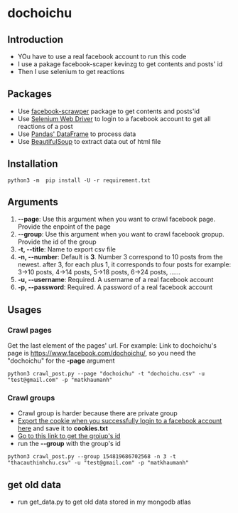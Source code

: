 # dochoichu

## Introduction
- YOu have to use a real facebook account to run this code
- I use a pakage facebook-scaper kevinzg to get contents and posts' id
- Then I use selenium to get reactions 

## Packages
- Use [facebook-scrawper](https://github.com/kevinzg/facebook-scraper) package to get contents and posts'id
- Use [Selenium Web Driver](https://pythonspot.com/selenium-webdriver/) to login to a facebook account to get all reactions of a post
- Use [Pandas' DataFrame](https://pandas.pydata.org/pandas-docs/stable/reference/api/pandas.DataFrame.html) to process data
- Use [BeautifulSoup](https://beautiful-soup-4.readthedocs.io/en/latest/) to extract data out of html file

## Installation
```
python3 -m  pip install -U -r requirement.txt
```

## Arguments
1. **--page**: Use this argument when you want to crawl facebook page. Provide the enpoint of the page
2. **--group**: Use this argument when you want to crawl facebook gropup. Provide the id of the group
3. **-t, --title**: Name to export csv file
4. **-n, --number**: Default is **3**. Number 3 correspond to 10 posts from the newest. after 3, for each plus 1, it corresponds to four posts
    for example: 3->10 posts, 4->14 posts, 5->18 posts, 6->24 posts, ......
4. **-u, --username**: Required. A username of a real facebook account
5. **-p, --password**: Required. A password of a real facebook account

## Usages
### Crawl pages
Get the last element of the pages' url. 
For example: Link to dochoichu's page is https://www.facebook.com/dochoichu/, so you need the "dochoichu" for the **-page** argument
```
python3 crawl_post.py --page "dochoichu" -t "dochoichu.csv" -u "test@gmail.com" -p "matkhaumanh"
```
### Crawl groups
- Crawl group is harder because there are private group
- [Export the cookie when you successfully login to a facebook account here](https://chrome.google.com/webstore/detail/editthiscookie/fngmhnnpilhplaeedifhccceomclgfbg) and save it to **cookies.txt**
- [Go to this link to get the groiup's id](https://lookup-id.com/)
- run the **--group** with the group's id
```
python3 crawl_post.py --group 154819686702568 -n 3 -t "thacauthinhchu.csv" -u "test@gmail.com" -p "matkhaumanh"
```

## get old data
- run get_data.py to get old data stored in my mongodb atlas
